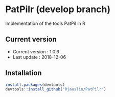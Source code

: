 # PatPilr (develop  branch)
Implementation of the tools PatPil in R

## Current version
* Current version : 1.0.6
* Last update : 2018-12-06


## Installation

``` r
install.packages(devtools)
devtools::install_github("Rjauslin/PatPilr")

```
